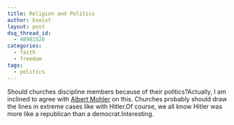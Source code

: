 ```yaml
---
title: Religion and Politics
author: bsoist
layout: post
dsq_thread_id:
  - 48981526
categories:
  - faith
  - freedom
tags:
  - politics
---
```

Should churches discipline members because of their politics?Actually, I am inclined to agree with [Albert Mohler][1] on this. Churches probably should draw the lines in extreme cases like with Hitler.Of course, we all know Hitler was more like a republican than a democrat.Interesting.

 [1]: http://www.crosswalk.com/news/weblogs/mohler/?adate=5/12/2005#1329764
